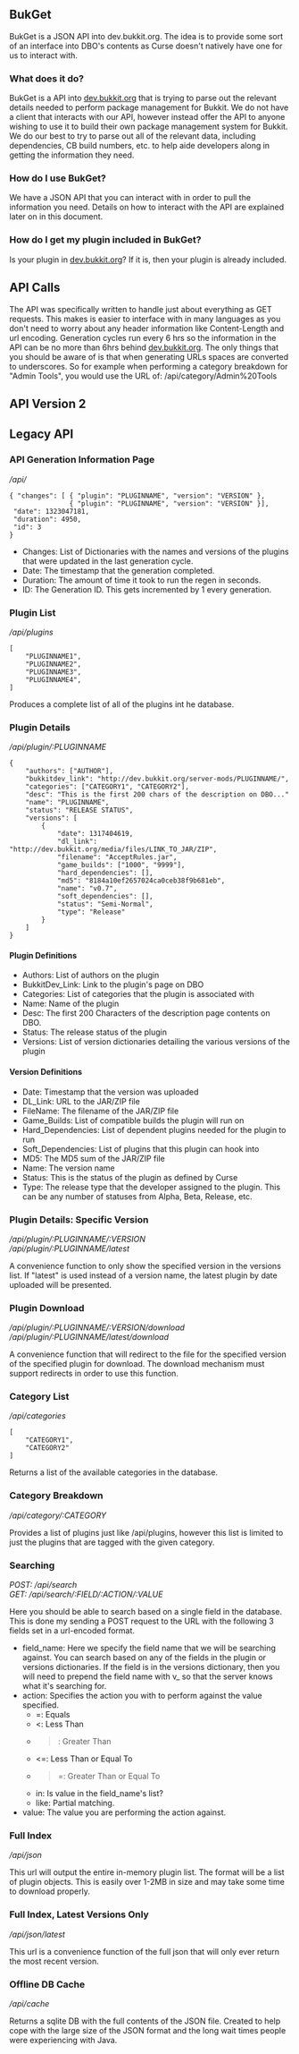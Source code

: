 ## BukGet
BukGet is a JSON API into dev.bukkit.org.  The idea is to provide some sort of
an interface into DBO's contents as Curse doesn't natively have one for us to
interact with.

### What does it do?
BukGet is a API into [dev.bukkit.org][dbo] that
is trying to parse out the relevant details needed to perform package
management for Bukkit.  We do not have a client that interacts with our API,
however instead offer the API to anyone wishing to use it to build their own
package management system for Bukkit.  We do our best to try to parse out all
of the relevant data, including dependencies, CB build numbers, etc. to help
aide developers along in getting the information they need.

### How do I use BukGet?
We have a JSON API that you can interact with in order to pull the information
you need.  Details on how to interact with the API are explained later on in
this document.

### How do I get my plugin included in BukGet?
Is your plugin in [dev.bukkit.org][dbo]?  If it is, then your plugin is
already included.


## API Calls
The API was specifically written to handle just about everything as GET 
requests.  This makes is easier to interface with in many languages as you 
don't need to worry about any header information like Content-Length and url 
encoding.  Generation cycles run every 6 hrs so the information in the API 
can be no more than 6hrs behind [dev.bukkit.org][dbo].  The only things that
you should be aware of is that when generating URLs spaces are converted to
underscores.  So for example when performing a category breakdown for
"Admin Tools", you would use the URL of: /api/category/Admin%20Tools


## API Version 2 



## Legacy API

### API Generation Information Page
_/api/_

    { "changes": [ { "plugin": "PLUGINNAME", "version": "VERSION" }, 
                   { "plugin": "PLUGINNAME", "version": "VERSION" }], 
     "date": 1323047181, 
     "duration": 4950, 
     "id": 3 
    }

* Changes: List of Dictionaries with the names and versions of the plugins
           that were updated in the last generation cycle.
* Date: The timestamp that the generation completed.
* Duration: The amount of time it took to run the regen in seconds.
* ID: The Generation ID.  This gets incremented by 1 every generation.

### Plugin List
_/api/plugins_

    [
        "PLUGINNAME1", 
        "PLUGINNAME2", 
        "PLUGINNAME3", 
        "PLUGINNAME4",
    ]

Produces a complete list of all of the plugins int he database.

### Plugin Details
_/api/plugin/:PLUGINNAME_

    {
        "authors": ["AUTHOR"], 
        "bukkitdev_link": "http://dev.bukkit.org/server-mods/PLUGINNAME/", 
        "categories": ["CATEGORY1", "CATEGORY2"],
        "desc": "This is the first 200 chars of the description on DBO..."
        "name": "PLUGINNAME", 
        "status": "RELEASE STATUS", 
        "versions": [
            {
                "date": 1317404619, 
                "dl_link": "http://dev.bukkit.org/media/files/LINK_TO_JAR/ZIP", 
                "filename": "AcceptRules.jar", 
                "game_builds": ["1000", "9999"], 
                "hard_dependencies": [],
                "md5": "8184a10ef2657024ca0ceb38f9b681eb", 
                "name": "v0.7", 
                "soft_dependencies": [],
                "status": "Semi-Normal",
                "type": "Release"
            }
        ]
    }

#### Plugin Definitions
* Authors: List of authors on the plugin
* BukkitDev_Link: Link to the plugin's page on DBO
* Categories: List of categories that the plugin is associated with
* Name: Name of the plugin
* Desc: The first 200 Characters of the description page contents on DBO.
* Status: The release status of the plugin
* Versions: List of version dictionaries detailing the various versions of the
            plugin

#### Version Definitions
* Date: Timestamp that the version was uploaded
* DL_Link: URL to the JAR/ZIP file
* FileName: The filename of the JAR/ZIP file
* Game_Builds: List of compatible builds the plugin will run on
* Hard_Dependencies: List of dependent plugins needed for the plugin to run
* Soft_Dependencies: List of plugins that this plugin can hook into
* MD5: The MD5 sum of the JAR/ZIP file
* Name: The version name
* Status: This is the status of the plugin as defined by Curse
* Type: The release type that the developer assigned to the plugin.  This can
        be any number of statuses from Alpha, Beta, Release, etc.

### Plugin Details: Specific Version
_/api/plugin/:PLUGINNAME/:VERSION_<br />
_/api/plugin/:PLUGINNAME/latest_

A convenience function to only show the specified version in the versions
list.  If "latest" is used instead of a version name, the latest plugin by
date uploaded will be presented.

### Plugin Download
_/api/plugin/:PLUGINNAME/:VERSION/download_<br />
_/api/plugin/:PLUGINNAME/latest/download_

A convenience function that will redirect to the file for the specified 
version of the specified plugin for download.  The download mechanism must
support redirects in order to use this function.

### Category List ####
_/api/categories_

    [
        "CATEGORY1", 
        "CATEGORY2"
    ]

Returns a list of the available categories in the database.

### Category Breakdown
_/api/category/:CATEGORY_

Provides a list of plugins just like /api/plugins, however this list is
limited to just the plugins that are tagged with the given category.

### Searching
_POST: /api/search_<br />
_GET: /api/search/:FIELD/:ACTION/:VALUE_

Here you should be able to search based on a single field in the database.
This is done my sending a POST request to the URL with the following 3 fields
set in a url-encoded format.

* field_name: Here we specify the field name that we will be searching
              against.  You can search based on any of the fields in the
              plugin or versions dictionaries.  If the field is in the 
              versions dictionary, then you will need to prepend the field
              name with v_ so that the server knows what it's searching for.
* action: Specifies the action you with to perform against the value specified.
  * =: Equals
  * <: Less Than
  * >: Greater Than
  * <=: Less Than or Equal To
  * >=: Greater Than or Equal To
  * in: Is value in the field_name's list?
  * like: Partial matching.
* value: The value you are performing the action against.

### Full Index
_/api/json_

This url will output the entire in-memory plugin list.  The format will be a
list of plugin objects.  This is easily over 1-2MB in size and may take some
time to download properly.

### Full Index, Latest Versions Only
_/api/json/latest_

This url is a convenience function of the full json that will only ever return
the most recent version.

### Offline DB Cache
_/api/cache_

Returns a sqlite DB with the full contents of the JSON file.  Created to help
cope with the large size of the JSON format and the long wait times people
were experiencing with Java.

[dbo]: http://dev.bukkit.org